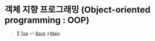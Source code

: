 # 객체 지향 프로그래밍 (Object-oriented programming : OOP)

> 🔼:[Top](#함수형-인터페이스-(Functional-Interface))    ↩️:[Back](https://github.com/Dev-Kay/My-Document/tree/main/JAVA)    ⏫:[Main](https://github.com/Dev-Kay/My-Document)
